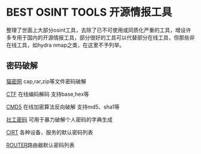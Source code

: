 # BEST OSINT TOOLS 开源情报工具
整理了世面上大部分osint工具，去除了已不可使用或同质化严重的工具，增设许多专用于国内的开源情报工具，部分很好的工具可以代替部分在线工具，但那些非在线工具，如hydra nmap之类，在这里不予列举。
## 密码破解

[猫密网](https://www.catpasswd.com/)  cap,rar,zip等文件密码破解

[CTF](http://www.hiencode.com/) 在线编码解码 支持base,hex等

[CMD5](https://cmd5.com/) 在线加密算法反向破解 支持md5、sha1等

[社工密码](https://www.shentoushi.top/tools/distplus/index.html) 可用于暴力破解个人密码的字典生成

[CIRT](https://cirt.net/passwords) 各种设备，服务的默认密码列表

[ROUTER](https://www.routerpasswords.com/)路由器默认密码列表
